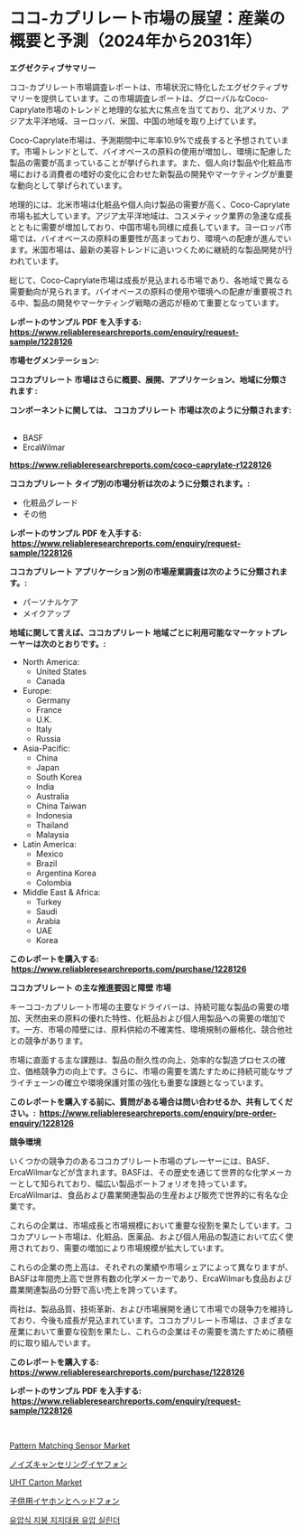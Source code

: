 <p><h1>ココ-カプリレート市場の展望：産業の概要と予測（2024年から2031年）</h1></p><p><strong>エグゼクティブサマリー</strong></p>
<p><p>ココ-カプリレート市場調査レポートは、市場状況に特化したエグゼクティブサマリーを提供しています。この市場調査レポートは、グローバルなCoco-Caprylate市場のトレンドと地理的な拡大に焦点を当てており、北アメリカ、アジア太平洋地域、ヨーロッパ、米国、中国の地域を取り上げています。</p><p>Coco-Caprylate市場は、予測期間中に年率10.9%で成長すると予想されています。市場トレンドとして、バイオベースの原料の使用が増加し、環境に配慮した製品の需要が高まっていることが挙げられます。また、個人向け製品や化粧品市場における消費者の嗜好の変化に合わせた新製品の開発やマーケティングが重要な動向として挙げられています。</p><p>地理的には、北米市場は化粧品や個人向け製品の需要が高く、Coco-Caprylate市場も拡大しています。アジア太平洋地域は、コスメティック業界の急速な成長とともに需要が増加しており、中国市場も同様に成長しています。ヨーロッパ市場では、バイオベースの原料の重要性が高まっており、環境への配慮が進んでいます。米国市場は、最新の美容トレンドに追いつくために継続的な製品開発が行われています。</p><p>総じて、Coco-Caprylate市場は成長が見込まれる市場であり、各地域で異なる需要動向が見られます。バイオベースの原料の使用や環境への配慮が重要視される中、製品の開発やマーケティング戦略の適応が極めて重要となっています。</p></p>
<p><strong>レポートのサンプル PDF を入手する: <a href="https://www.reliableresearchreports.com/enquiry/request-sample/1228126">https://www.reliableresearchreports.com/enquiry/request-sample/1228126</a></strong></p>
<p><strong>市場セグメンテーション:</strong></p>
<p><strong> ココカプリレート 市場はさらに概要、展開、アプリケーション、地域に分類されます :</strong></p>
<p><strong>コンポーネントに関しては、 ココカプリレート 市場は次のように分類されます: &nbsp;</strong></p>
<p><ul><li>BASF</li><li>ErcaWilmar</li></ul></p>
<p><strong><a href="https://www.reliableresearchreports.com/coco-caprylate-r1228126">https://www.reliableresearchreports.com/coco-caprylate-r1228126</a></strong></p>
<p><strong> ココカプリレート タイプ別の市場分析は次のように分類されます。:</strong></p>
<p><ul><li>化粧品グレード</li><li>その他</li></ul></p>
<p><strong>レポートのサンプル PDF を入手する: &nbsp;<a href="https://www.reliableresearchreports.com/enquiry/request-sample/1228126">https://www.reliableresearchreports.com/enquiry/request-sample/1228126</a></strong></p>
<p><strong> ココカプリレート アプリケーション別の市場産業調査は次のように分類されます。:</strong></p>
<p><ul><li>パーソナルケア</li><li>メイクアップ</li></ul></p>
<p><strong>地域に関して言えば、ココカプリレート 地域ごとに利用可能なマーケットプレーヤーは次のとおりです。:</strong></p>
<p><ul>
    <li>
        North America:
        <ul>
            <li>United States</li>
            <li>Canada</li>
        </ul>
    </li>
    <li>
        Europe:
        <ul>
            <li>Germany</li>
            <li>France</li>
            <li>U.K.</li>
            <li>Italy</li>
            <li>Russia</li>
        </ul>
    </li>
    <li>
        Asia-Pacific:
        <ul>
            <li>China</li>
            <li>Japan</li>
            <li>South Korea</li>
            <li>India</li>
            <li>Australia</li>
            <li>China Taiwan</li>
            <li>Indonesia</li>
            <li>Thailand</li>
            <li>Malaysia</li>
        </ul>
    </li>
    <li>
        Latin America:
        <ul>
            <li>Mexico</li>
            <li>Brazil</li>
            <li>Argentina Korea</li>
            <li>Colombia</li>
        </ul>
    </li>
    <li>
        Middle East & Africa:
        <ul>
            <li>Turkey</li>
            <li>Saudi</li>
            <li>Arabia</li>
            <li>UAE</li>
            <li>Korea</li>
        </ul>
    </li>
    </ul></p>
<p><strong>このレポートを購入する: &nbsp;<a href="https://www.reliableresearchreports.com/purchase/1228126">https://www.reliableresearchreports.com/purchase/1228126</a></strong></p>
<p><strong>ココカプリレート の主な推進要因と障壁 市場</strong></p>
<p><p>キーココ-カプリレート市場の主要なドライバーは、持続可能な製品の需要の増加、天然由来の原料の優れた特性、化粧品および個人用製品への需要の増加です。一方、市場の障壁には、原料供給の不確実性、環境規制の厳格化、競合他社との競争があります。</p><p>市場に直面する主な課題は、製品の耐久性の向上、効率的な製造プロセスの確立、価格競争力の向上です。さらに、市場の需要を満たすために持続可能なサプライチェーンの確立や環境保護対策の強化も重要な課題となっています。</p></p>
<p><strong>このレポートを購入する前に、質問がある場合は問い合わせるか、共有してください。:&nbsp; <a href="https://www.reliableresearchreports.com/enquiry/pre-order-enquiry/1228126">https://www.reliableresearchreports.com/enquiry/pre-order-enquiry/1228126</a></strong></p>
<p><strong>競争環境</strong></p>
<p><p>いくつかの競争力のあるココカプリレート市場のプレーヤーには、BASF、ErcaWilmarなどが含まれます。BASFは、その歴史を通じて世界的な化学メーカーとして知られており、幅広い製品ポートフォリオを持っています。ErcaWilmarは、食品および農業関連製品の生産および販売で世界的に有名な企業です。</p><p>これらの企業は、市場成長と市場規模において重要な役割を果たしています。ココカプリレート市場は、化粧品、医薬品、および個人用品の製造において広く使用されており、需要の増加により市場規模が拡大しています。</p><p>これらの企業の売上高は、それぞれの業績や市場シェアによって異なりますが、BASFは年間売上高で世界有数の化学メーカーであり、ErcaWilmarも食品および農業関連製品の分野で高い売上を誇っています。</p><p>両社は、製品品質、技術革新、および市場展開を通じて市場での競争力を維持しており、今後も成長が見込まれています。ココカプリレート市場は、さまざまな産業において重要な役割を果たし、これらの企業はその需要を満たすために積極的に取り組んでいます。</p></p>
<p><strong>このレポートを購入する: &nbsp; <a href="https://www.reliableresearchreports.com/purchase/1228126">https://www.reliableresearchreports.com/purchase/1228126</a></strong></p>
<p><strong>レポートのサンプル PDF を入手する: &nbsp;<a href="https://www.reliableresearchreports.com/enquiry/request-sample/1228126">https://www.reliableresearchreports.com/enquiry/request-sample/1228126</a></strong><strong></strong></p>
<p>&nbsp;</p>
<p><p><a href="https://issuu.com/reportprime-2/docs/pattern-matching-sensor-market-size-2030.pptx">Pattern Matching Sensor Market</a></p><p><a href="https://github.com/xtkhtofdt934839/Market-Research-Report-List-2/blob/main/863251390857.md">ノイズキャンセリングイヤフォン</a></p><p><a href="https://github.com/FassouRP/Market-Research-Report-List-4/blob/main/uht-carton-market.md">UHT Carton Market</a></p><p><a href="https://github.com/ddwcuskozol07187/Market-Research-Report-List-2/blob/main/334315790858.md">子供用イヤホンとヘッドフォン</a></p><p><a href="https://medium.com/@jerrodhilll68/%EC%88%98%EC%A7%81-%EC%A7%80%EC%A7%80%EB%8C%80%EC%9A%A9-%EC%88%98%EC%A7%81-%EC%8B%A4%EB%A6%B0%EB%8D%94-%EC%8B%9C%EC%9E%A5-2031%EB%85%84%EA%B9%8C%EC%A7%80%EC%9D%98-%EC%B6%94%EC%84%B8-%EC%98%88%EC%B8%A1-%EB%B0%8F-%EA%B2%BD%EC%9F%81-%EB%B6%84%EC%84%9D-79fd1c2b6108">유압식 지붕 지지대용 유압 실린더</a></p></p>